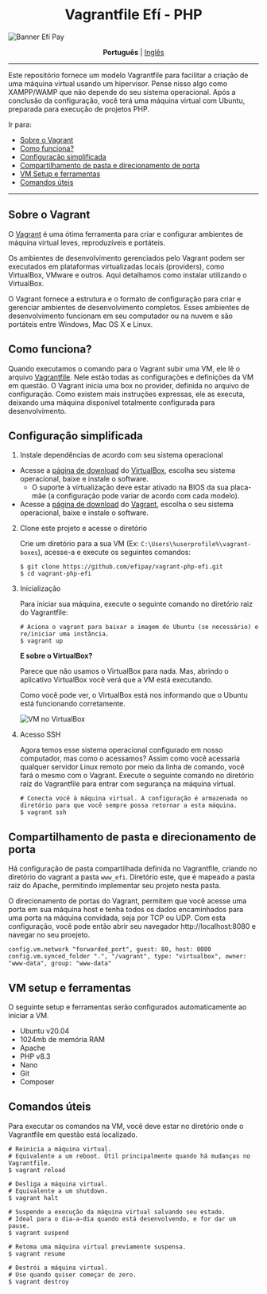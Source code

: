 <h1 align="center">Vagrantfile Efí - PHP</h1>

![Banner Efí Pay](https://gnetbr.com/BJgSIUhlYs)

<p align="center">
  <span><b>Português</b></span> |
  <a href="https://github.com/efipay/vagrant-php-efi/blob/main/README-en.md">Inglês</a>
</p>

---

Este repositório fornece um modelo Vagrantfile para facilitar a criação de uma máquina virtual usando um hipervisor. Pense nisso algo como XAMPP/WAMP que não depende do seu sistema operacional. Após a conclusão da configuração, você terá uma máquina virtual com Ubuntu, preparada para execução de projetos PHP.

Ir para:
* [Sobre o Vagrant](#sobre-o-vagrant)
* [Como funciona?](#como-funciona)
* [Configuração simplificada](#configuração-simplificada)
* [Compartilhamento de pasta e direcionamento de porta](#compartilhamento-de-pasta-e-direcionamento-de-porta)
* [VM Setup e ferramentas](#vm-setup-e-ferramentas)
* [Comandos úteis](#comandos-úteis)

---

## Sobre o Vagrant

O [Vagrant](https://www.vagrantup.com/) é uma ótima ferramenta para criar e configurar ambientes de máquina virtual leves, reproduzíveis e portáteis.

Os ambientes de desenvolvimento gerenciados pelo Vagrant podem ser executados em plataformas virtualizadas locais (providers), como VirtualBox, VMware e outros. Aqui detalhamos como instalar utilizando o VirtualBox.

O Vagrant fornece a estrutura e o formato de configuração para criar e gerenciar ambientes de desenvolvimento completos. Esses ambientes de desenvolvimento funcionam em seu computador ou na nuvem e são portáteis entre Windows, Mac OS X e Linux.

## Como funciona?
Quando executamos o comando para o Vagrant subir uma VM, ele lê o arquivo [Vagrantfile](https://www.vagrantup.com/docs/vagrantfile). Nele estão todas as configurações e definições da VM em questão. O Vagrant inicia uma box no provider, definida no arquivo de configuração. Como existem mais instruções expressas, ele as executa, deixando uma máquina disponível totalmente configurada para desenvolvimento.

## Configuração simplificada
1. Instale dependências de acordo com seu sistema operacional
    
* Acesse a [página de download](https://www.virtualbox.org/wiki/Downloads) do [VirtualBox](https://www.virtualbox.org/), escolha seu sistema operacional, baixe e instale o software.
  * O suporte à virtualização deve estar ativado na BIOS da sua placa-mãe (a configuração pode variar de acordo com cada modelo).
* Acesse a [página de download](https://www.vagrantup.com/downloads) do [Vagrant](https://www.vagrantup.com/), escolha o seu sistema operacional, baixe e instale o software.

2. Clone este projeto e acesse o diretório

    Crie um diretório para a sua VM (Ex: ``C:\Users\%userprofile%\vagrant-boxes``), acesse-a e execute os seguintes comandos:
    
    ```
    $ git clone https://github.com/efipay/vagrant-php-efi.git
    $ cd vagrant-php-efi
    ```

3. Inicialização

    Para iniciar sua máquina, execute o seguinte comando no diretório raiz do Vagrantfile:

    ```
    # Aciona o vagrant para baixar a imagem do Ubuntu (se necessário) e re/iniciar uma instância.
    $ vagrant up
    ```
    
    **E sobre o VirtualBox?**

    Parece que não usamos o VirtualBox para nada. Mas, abrindo o aplicativo VirtualBox você verá que a VM está executando.

    Como você pode ver, o VirtualBox está nos informando que o Ubuntu está funcionando corretamente.
    
    ![VM no VirtualBox](https://sejaefi.link/Bye-6EAsoa)

 4. Acesso SSH   

    Agora temos esse sistema operacional configurado em nosso computador, mas como o acessamos? Assim como você acessaria qualquer servidor Linux remoto por meio da linha de comando, você fará o mesmo com o Vagrant. Execute o seguinte comando no diretório raiz do Vagrantfile para entrar com segurança na máquina virtual.
   
    ```
    # Conecta você à máquina virtual. A configuração é armazenada no diretório para que você sempre possa retornar a esta máquina.
    $ vagrant ssh
    ```

## Compartilhamento de pasta e direcionamento de porta

Há configuração de pasta compartilhada definida no Vagrantfile, criando no diretório do vagrant a pasta ``www_efi``. Diretório este, que é mapeado a pasta raiz do Apache, permitindo implementar seu projeto nesta pasta.

O direcionamento de portas do Vagrant, permitem que você acesse uma porta em sua máquina host e tenha todos os dados encaminhados para uma porta na máquina convidada, seja por TCP ou UDP. Com esta configuração, você pode então abrir seu navegador http://localhost:8080 e navegar no seu proejeto.
``` 
config.vm.network "forwarded_port", guest: 80, host: 8080
config.vm.synced_folder ".", "/vagrant", type: "virtualbox", owner: "www-data", group: "www-data"
```

## VM setup e ferramentas

O seguinte setup e ferramentas serão configurados automaticamente ao iniciar a VM.
* Ubuntu v20.04
* 1024mb de memória RAM
* Apache
* PHP v8.3
* Nano
* Git
* Composer

## Comandos úteis
Para executar os comandos na VM, você deve estar no diretório onde o Vagrantfile em questão está localizado.

```
# Reinicia a máquina virtual.
# Equivalente a um reboot. Útil principalmente quando há mudanças no Vagrantfile.
$ vagrant reload

# Desliga a máquina virtual.
# Equivalente a um shutdown.
$ vagrant halt

# Suspende a execução da máquina virtual salvando seu estado.
# Ideal para o dia-a-dia quando está desenvolvendo, e for dar um pause.
$ vagrant suspend

# Retoma uma máquina virtual previamente suspensa.
$ vagrant resume

# Destrói a máquina virtual. 
# Use quando quiser começar do zero.
$ vagrant destroy
```
